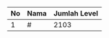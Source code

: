| No | Nama            | Jumlah Level |
|----|-----------------|--------------|
| 1  | #    |    2103        |
